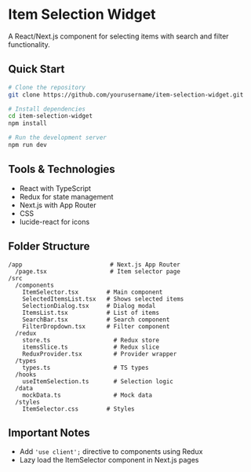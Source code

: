 # Item Selection Widget

A React/Next.js component for selecting items with search and filter functionality.

## Quick Start

```bash
# Clone the repository
git clone https://github.com/yourusername/item-selection-widget.git

# Install dependencies
cd item-selection-widget
npm install

# Run the development server
npm run dev
```

## Tools & Technologies

- React with TypeScript
- Redux for state management
- Next.js with App Router
- CSS
- lucide-react for icons

## Folder Structure

```
/app                         # Next.js App Router
  /page.tsx                  # Item selector page
/src
  /components
    ItemSelector.tsx        # Main component
    SelectedItemsList.tsx   # Shows selected items
    SelectionDialog.tsx     # Dialog modal
    ItemsList.tsx           # List of items
    SearchBar.tsx           # Search component
    FilterDropdown.tsx      # Filter component
  /redux
    store.ts                  # Redux store
    itemsSlice.ts             # Redux slice
    ReduxProvider.tsx         # Provider wrapper
  /types
    types.ts                  # TS types
  /hooks
    useItemSelection.ts       # Selection logic
  /data
    mockData.ts               # Mock data
  /styles
    ItemSelector.css        # Styles
```

## Important Notes

- Add `'use client';` directive to components using Redux
- Lazy load the ItemSelector component in Next.js pages
